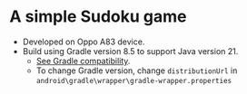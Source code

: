 # A simple Sudoku game
- Developed on Oppo A83 device.
- Build using Gradle version 8.5 to support Java version 21.
    - [See Gradle compatibility](https://docs.gradle.org/current/userguide/compatibility.html).
    -  To change Gradle version, change `distributionUrl` in `android\gradle\wrapper\gradle-wrapper.properties`
